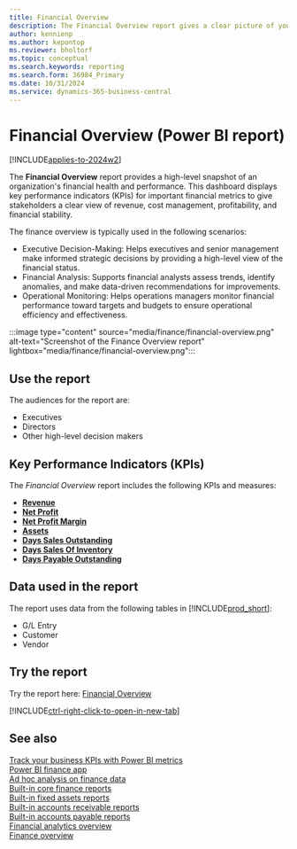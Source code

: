 ```yaml
---
title: Financial Overview
description: The Financial Overview report gives a clear picture of your organization's finance activities.
author: kennienp
ms.author: kepontop
ms.reviewer: bholtorf
ms.topic: conceptual
ms.search.keywords: reporting
ms.search.form: 36984_Primary
ms.date: 10/31/2024
ms.service: dynamics-365-business-central
---
```


# Financial Overview (Power BI report)

[!INCLUDE[applies-to-2024w2](includes/applies-to-2024w2.md)]

The **Financial Overview** report provides a high-level snapshot of an organization's financial health and performance. This dashboard displays key performance indicators (KPIs) for important financial metrics to give stakeholders a clear view of revenue, cost management, profitability, and financial stability.

The finance overview is typically used in the following scenarios:

- Executive Decision-Making: Helps executives and senior management make informed strategic decisions by providing a high-level view of the financial status.
- Financial Analysis: Supports financial analysts assess trends, identify anomalies, and make data-driven recommendations for improvements.
- Operational Monitoring: Helps operations managers monitor financial performance toward targets and budgets to ensure operational efficiency and effectiveness.

:::image type="content" source="media/finance/financial-overview.png" alt-text="Screenshot of the Finance Overview report" lightbox="media/finance/financial-overview.png":::

## Use the report

The audiences for the report are:

- Executives
- Directors
- Other high-level decision makers


## Key Performance Indicators (KPIs)

The *Financial Overview* report includes the following KPIs and measures: 

- [**Revenue**](finance-powerbi-kpis.md#revenue)
- [**Net Profit**](finance-powerbi-kpis.md#net-profit)
- [**Net Profit Margin**](finance-powerbi-kpis.md#net-profit-margin)
- [**Assets**](finance-powerbi-kpis.md#assets)
- [**Days Sales Outstanding**](finance-powerbi-kpis.md#days-sales-outstanding---dso)
- [**Days Sales Of Inventory**](finance-powerbi-kpis.md#days-sales-of-inventory---dsi)
- [**Days Payable Outstanding**](finance-powerbi-kpis.md#days-payable-outstanding---dpo)


## Data used in the report

The report uses data from the following tables in [!INCLUDE[prod_short](includes/prod_short.md)]:

- G/L Entry
- Customer
- Vendor

## Try the report

Try the report here: [Financial Overview](https://businesscentral.dynamics.com?page=36984)

[!INCLUDE[ctrl-right-click-to-open-in-new-tab](includes/ctrl-right-click-to-open-in-new-tab.md)]

## See also

[Track your business KPIs with Power BI metrics](track-kpis-with-power-bi-metrics.md)  
[Power BI finance app](finance-powerbi-app.md)  
[Ad hoc analysis on finance data](ad-hoc-analysis-finance.md)  
[Built-in core finance reports](finance-reports.md)  
[Built-in fixed assets reports](fa-reports.md)  
[Built-in accounts receivable reports](receivables-reports.md)  
[Built-in accounts payable reports](payables-reports.md)  
[Financial analytics overview](bi.md)  
[Finance overview](finance.md)
